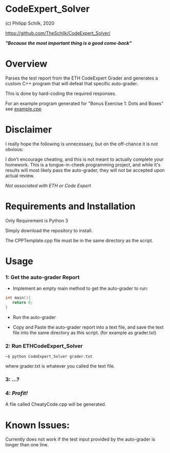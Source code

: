 # CodeExpert_Solver

(c) Philipp Schilk, 2020

https://github.com/TheSchilk/CodeExpert_Solver/

***"Because the most important thing is a good come-back"***


# Overview

Parses the test report from the ETH CodeExpert Grader and generates a custom
C++ program that will defeat that specific auto-grader. 

This is done by hard-coding the required responses. 

For an example program generated for "Bonus Exercise 1: Dots and Boxes" see [example.cpp](https://github.com/TheSchilk/ETHCodeExpert_Solver/blob/master/example.cpp)

# Disclaimer

I really hope the following is unnecessary, but on the off-chance it is not obvious:

I don't encourage cheating, and this is not meant to actually complete your homework.
This is a tongue-in-cheek programming project, and while it's results will most likely
pass the auto-grader, they will not be accepted upon actual review. 

*Not associated with ETH or Code Expert*

# Requirements and Installation

Only Requirement is Python 3

Simply download the repository to install. 

The CPPTemplate.cpp file must be in the same directory as the script.

# Usage

### 1: Get the auto-grader Report
- Implement an empty main method to get the auto-grader to run:
```c++
int main(){
   return 0;
}
```
- Run the auto-grader

- Copy and Paste the auto-grader report into a text file,
and save the text file into the same directory as this script.
(for example as grader.txt)

### 2: Run ETHCodeExpert_Solver

```console
~$ python CodeExpert_Solver grader.txt
```

where grader.txt is whatever you called the text file.
### 3: ...?

### 4: *Profit!*
A file called CheatyCode.cpp will be generated.

# Known Issues:
Currently does not work if the test input provided by the auto-grader is longer 
than one line.
